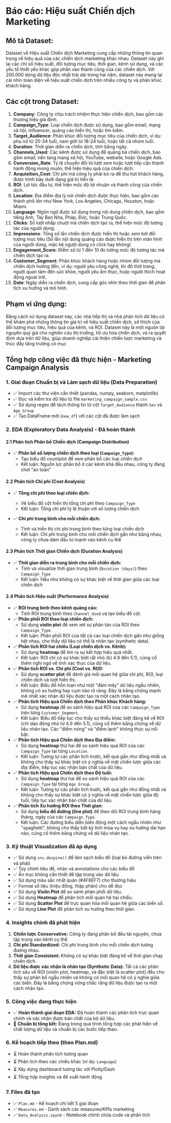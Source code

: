 # Báo cáo: Hiệu suất Chiến dịch Marketing

## Mô tả Dataset:
Dataset về Hiệu suất Chiến dịch Marketing cung cấp những thông tin quan trọng về hiệu quả của các chiến dịch marketing khác nhau. Dataset này ghi lại các chỉ số hiệu suất, đối tượng mục tiêu, thời gian, kênh sử dụng, và các yếu tố thiết yếu khác góp phần vào thành công của các chiến dịch. Với 200.000 dòng dữ liệu độc nhất trải dài trong hai năm, dataset này mang lại cái nhìn toàn diện về hiệu suất chiến dịch trên nhiều công ty và phân khúc khách hàng.

## Các cột trong Dataset:
1. **Company**: Công ty chịu trách nhiệm thực hiện chiến dịch, bao gồm các thương hiệu giả định.
2. **Campaign_Type**: Loại chiến dịch được sử dụng, bao gồm email, mạng xã hội, influencer, quảng cáo hiển thị, hoặc tìm kiếm.
3. **Target_Audience**: Phân khúc đối tượng mục tiêu của chiến dịch, ví dụ: phụ nữ từ 25-34 tuổi, nam giới từ 18-24 tuổi, hoặc tất cả nhóm tuổi.
4. **Duration**: Thời gian diễn ra chiến dịch, tính bằng ngày.
5. **Channels_Used**: Các kênh được sử dụng để quảng bá chiến dịch, bao gồm email, nền tảng mạng xã hội, YouTube, website, hoặc Google Ads.
6. **Conversion_Rate**: Tỷ lệ chuyển đổi từ lượt xem hoặc lượt tiếp cận thành hành động mong muốn, thể hiện hiệu quả của chiến dịch.
7. **Acquisition_Cost**: Chi phí mà công ty phải bỏ ra để thu hút khách hàng, được trình bày dưới dạng giá trị tiền tệ.
8. **ROI**: Lợi tức đầu tư, thể hiện mức độ lợi nhuận và thành công của chiến dịch.
9. **Location**: Địa điểm địa lý nơi chiến dịch được thực hiện, bao gồm các thành phố lớn như New York, Los Angeles, Chicago, Houston, hoặc Miami.
10. **Language**: Ngôn ngữ được sử dụng trong nội dung chiến dịch, bao gồm tiếng Anh, Tây Ban Nha, Pháp, Đức, hoặc Trung Quốc.
11. **Clicks**: Số lượt nhấp chuột mà chiến dịch tạo ra, thể hiện mức độ tương tác của người dùng.
12. **Impressions**: Tổng số lần chiến dịch được hiển thị hoặc xem bởi đối tượng mục tiêu (Số lần nội dung quảng cáo được hiển thị trên màn hình của người dùng, mặc kệ người dùng có click hay không)
13. **Engagement_Score**: Điểm số từ 1 đến 10 đo lường mức độ tương tác mà chiến dịch tạo ra.
14. **Customer_Segment**: Phân khúc khách hàng hoặc nhóm đối tượng mà chiến dịch hướng đến, ví dụ: người yêu công nghệ, tín đồ thời trang, người quan tâm đến sức khỏe, người yêu ẩm thực, hoặc người thích hoạt động ngoài trời.
15. **Date**: Ngày diễn ra chiến dịch, cung cấp góc nhìn theo thời gian để phân tích xu hướng và mô hình.

## Phạm vi ứng dụng:
Bằng cách sử dụng dataset này, các nhà tiếp thị và nhà phân tích dữ liệu có thể khám phá những thông tin giá trị về hiệu suất chiến dịch, sở thích của đối tượng mục tiêu, hiệu quả của kênh, và ROI. Dataset này là một nguồn tài nguyên quý giá cho nghiên cứu thị trường, tối ưu hóa chiến dịch, và ra quyết định dựa trên dữ liệu, giúp doanh nghiệp cải thiện chiến lược marketing và thúc đẩy tăng trưởng có mục


## Tổng hợp công việc đã thực hiện - Marketing Campaign Analysis

### 1. Giai đoạn Chuẩn bị và Làm sạch dữ liệu (Data Preparation)
- ✅ Import các thư viện cần thiết (pandas, numpy, seaborn, matplotlib)
- ✅ Đọc và kiểm tra dữ liệu từ file `marketing_campaign_sample.csv`
- ✅ Sử dụng regex để tách thông tin từ cột `Target_Audience` thành `Sex` và `Age_Group`
- ✅ Tạo DataFrame mới (`new_df`) với các cột đã được làm sạch

### 2. EDA (Exploratory Data Analysis) - Đã hoàn thành

#### 2.1 Phân tích Phân bổ Chiến dịch (Campaign Distribution)
- ✅ **Phân bổ số lượng chiến dịch theo loại (`Campaign_Type`):**
  - Tạo biểu đồ countplot để xem phân bổ các loại chiến dịch
  - Kết luận: Nguồn lực phân bổ ở các kênh khá đều nhau, công ty đang chơi "an toàn"

#### 2.2 Phân tích Chi phí (Cost Analysis)
- ✅ **Tổng chi phí theo loại chiến dịch:**
  - Vẽ biểu đồ cột hiển thị tổng chi phí theo `Campaign_Type`
  - Kết luận: Tổng chi phí tỷ lệ thuận với số lượng chiến dịch

- ✅ **Chi phí trung bình cho mỗi chiến dịch:**
  - Tính và hiển thị chi phí trung bình theo từng loại chiến dịch
  - Kết luận: Chi phí trung bình cho mỗi chiến dịch gần như bằng nhau, công ty chưa dám đầu tư mạnh vào kênh cụ thể

#### 2.3 Phân tích Thời gian Chiến dịch (Duration Analysis)
- ✅ **Thời gian diễn ra trung bình cho mỗi chiến dịch:**
  - Tính và visualize thời gian trung bình (`Duration (days)`) theo `Campaign_Type`
  - Kết luận: Hầu như không có sự khác biệt về thời gian giữa các loại chiến dịch

#### 2.4 Phân tích Hiệu suất (Performance Analysis)
- ✅ **ROI trung bình theo kênh quảng cáo:**
  - Tính ROI trung bình theo `Channel_Used` và tạo biểu đồ cột.
- ✅ **Phân phối ROI theo loại chiến dịch:**
  - Sử dụng **violin plot** để xem xét sự phân tán của ROI theo `Campaign_Type`.
  - Kết luận: Phân phối ROI của tất cả các loại chiến dịch gần như giống hệt nhau, cho thấy dữ liệu có thể là nhân tạo (synthetic data).
- ✅ **Phân tích ROI hai chiều (Loại chiến dịch vs. Kênh):**
  - Sử dụng **heatmap** để tìm ra sự kết hợp hiệu quả nhất.
  - Kết luận: ROI chỉ có sự khác biệt rất nhỏ (từ 4.9 đến 5.1), củng cố thêm nghi ngờ về tính xác thực của dữ liệu.
- ✅ **Phân tích ROI vs. Chi phí (Cost vs. ROI):**
  - Sử dụng **scatter plot** để đánh giá mối quan hệ giữa chi phí, ROI, loại chiến dịch và lượt hiển thị.
  - Kết luận: Biểu đồ hỗn loạn như một "đám mây" dữ liệu ngẫu nhiên, không có xu hướng hay cụm nào rõ ràng. Đây là bằng chứng mạnh mẽ nhất xác nhận dữ liệu được tạo ra một cách nhân tạo.
- ✅ **Phân tích Hiệu quả Chiến dịch theo Phân khúc Khách hàng:**
  - Sử dụng **heatmap** để so sánh hiệu quả ROI của các `Campaign_Type` trên từng `Customer_Segment`.
  - Kết luận: Biểu đồ tiếp tục cho thấy sự thiếu khác biệt đáng kể về ROI (chỉ dao động nhỏ từ 4.9 đến 5.1), củng cố thêm bằng chứng về dữ liệu nhân tạo. Các "điểm nóng" và "điểm lạnh" không thực sự nổi bật.
- ✅ **Phân tích Hiệu quả Chiến dịch theo Địa điểm:**
  - Sử dụng **heatmap** thứ hai để so sánh hiệu quả ROI của các `Campaign_Type` tại từng `Location`.
  - Kết luận: Tương tự các phân tích trước, kết quả gần như đồng nhất và không cho thấy sự khác biệt có ý nghĩa về mặt chiến lược giữa các địa điểm, tiếp tục xác nhận bản chất của dữ liệu.
- ✅ **Phân tích Hiệu quả Chiến dịch theo Độ tuổi:**
  - Sử dụng **heatmap** thứ hai để so sánh hiệu quả ROI của các `Campaign_Type` tại từng `Age_Group`.
  - Kết luận: Tương tự các phân tích trước, kết quả gần như đồng nhất và không cho thấy sự khác biệt có ý nghĩa về mặt chiến lược giữa độ tuổi, tiếp tục xác nhận bản chất của dữ liệu.
- ✅ **Phân tích Xu hướng ROI theo Thời gian:**
  - Sử dụng **biểu đồ đường (line plot)** để theo dõi ROI trung bình hàng tháng, ngày của các `Campaign_Type`.
  - Kết luận: Các đường biểu diễn biến động một cách ngẫu nhiên như "spaghetti", không cho thấy bất kỳ tính mùa vụ hay xu hướng dài hạn nào, củng cố thêm bằng chứng về dữ liệu nhân tạo.

### 3. Kỹ thuật Visualization đã áp dụng
- ✅ Sử dụng `sns.despine()` để làm sạch biểu đồ (loại bỏ đường viền trên và phải)
- ✅ Tùy chỉnh tiêu đề, nhãn và annotations cho các biểu đồ
- ✅ Ẩn trục không cần thiết để tập trung vào dữ liệu
- ✅ Sử dụng màu sắc nhất quán (#4F8EF7) cho thương hiệu
- ✅ Format số liệu (triệu đồng, thập phân) cho dễ đọc
- ✅ Sử dụng **Violin Plot** để so sánh phân phối dữ liệu.
- ✅ Sử dụng **Heatmap** để phân tích mối quan hệ hai chiều.
- ✅ Sử dụng **Scatter Plot** để trực quan hóa mối quan hệ giữa các biến số.
- ✅ Sử dụng **Line Plot** để phân tích xu hướng theo thời gian.

### 4. Insights chính đã phát hiện
1. **Chiến lược Conservative:** Công ty đang phân bổ đều tài nguyên, chưa tập trung vào kênh cụ thể.
2. **Chi phí Standardized:** Chi phí trung bình cho mỗi chiến dịch tương đương nhau.
3. **Thời gian Consistent:** Không có sự khác biệt đáng kể về thời gian chạy chiến dịch.
4. **Dữ liệu được xác nhận là nhân tạo (Synthetic Data):** Tất cả các phân tích sâu về ROI (violin plot, heatmap, và đặc biệt là scatter plot) đều cho thấy sự phân bố ngẫu nhiên và không có mối quan hệ có ý nghĩa giữa các biến. Đây là bằng chứng vững chắc rằng dữ liệu được tạo ra một cách nhân tạo.

### 5. Công việc đang thực hiện
- ✅ **Hoàn thành giai đoạn EDA:** Đã hoàn thành các phân tích trực quan chính và xác nhận được bản chất của bộ dữ liệu.
- 🔄 **Chuẩn bị tổng kết:** Đang trong quá trình tổng hợp các phát hiện về chất lượng dữ liệu và chuẩn bị các bước tiếp theo.

### 6. Kế hoạch tiếp theo (theo Plan.md)
- ⏳ Hoàn thành phân tích tương quan
- ⏳ Phân tích theo các chiều khác (ví dụ: `Language`)
- ⏳ Xây dựng dashboard tương tác với Plotly/Dash
- ⏳ Tổng hợp insights và đề xuất hành động

### 7. Files đã tạo
- ✅ `Plan.md` - Kế hoạch chi tiết 5 giai đoạn
- ✅ `Measures.md` - Danh sách các measures/KPIs marketing
- ✅ `Data_Analysis.ipynb` - Notebook chính chứa code và phân tích
